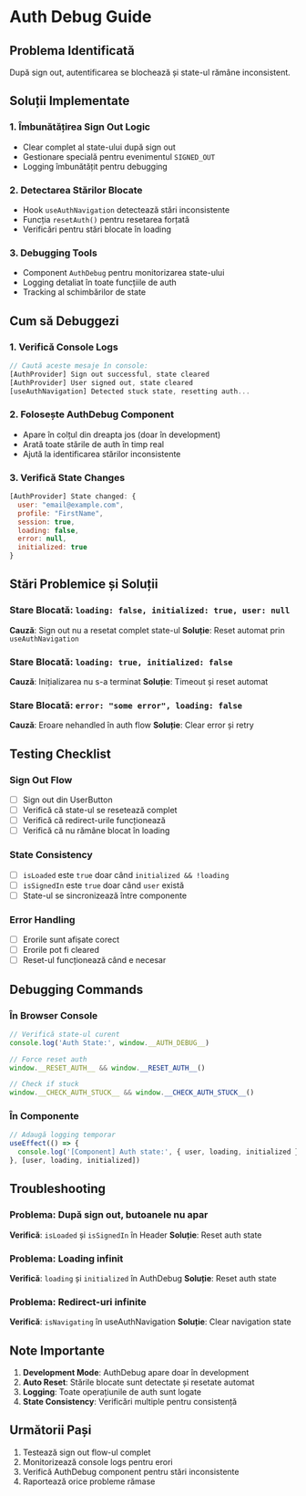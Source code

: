 # Auth Debug Guide

## Problema Identificată

După sign out, autentificarea se blochează și state-ul rămâne inconsistent.

## Soluții Implementate

### 1. Îmbunătățirea Sign Out Logic
- Clear complet al state-ului după sign out
- Gestionare specială pentru evenimentul `SIGNED_OUT`
- Logging îmbunătățit pentru debugging

### 2. Detectarea Stărilor Blocate
- Hook `useAuthNavigation` detectează stări inconsistente
- Funcția `resetAuth()` pentru resetarea forțată
- Verificări pentru stări blocate în loading

### 3. Debugging Tools
- Component `AuthDebug` pentru monitorizarea state-ului
- Logging detaliat în toate funcțiile de auth
- Tracking al schimbărilor de state

## Cum să Debuggezi

### 1. Verifică Console Logs
```javascript
// Caută aceste mesaje în console:
[AuthProvider] Sign out successful, state cleared
[AuthProvider] User signed out, state cleared
[useAuthNavigation] Detected stuck state, resetting auth...
```

### 2. Folosește AuthDebug Component
- Apare în colțul din dreapta jos (doar în development)
- Arată toate stările de auth în timp real
- Ajută la identificarea stărilor inconsistente

### 3. Verifică State Changes
```javascript
[AuthProvider] State changed: {
  user: "email@example.com",
  profile: "FirstName",
  session: true,
  loading: false,
  error: null,
  initialized: true
}
```

## Stări Problemice și Soluții

### Stare Blocată: `loading: false, initialized: true, user: null`
**Cauză**: Sign out nu a resetat complet state-ul
**Soluție**: Reset automat prin `useAuthNavigation`

### Stare Blocată: `loading: true, initialized: false`
**Cauză**: Inițializarea nu s-a terminat
**Soluție**: Timeout și reset automat

### Stare Blocată: `error: "some error", loading: false`
**Cauză**: Eroare nehandled în auth flow
**Soluție**: Clear error și retry

## Testing Checklist

### Sign Out Flow
- [ ] Sign out din UserButton
- [ ] Verifică că state-ul se resetează complet
- [ ] Verifică că redirect-urile funcționează
- [ ] Verifică că nu rămâne blocat în loading

### State Consistency
- [ ] `isLoaded` este `true` doar când `initialized && !loading`
- [ ] `isSignedIn` este `true` doar când `user` există
- [ ] State-ul se sincronizează între componente

### Error Handling
- [ ] Erorile sunt afișate corect
- [ ] Erorile pot fi cleared
- [ ] Reset-ul funcționează când e necesar

## Debugging Commands

### În Browser Console
```javascript
// Verifică state-ul curent
console.log('Auth State:', window.__AUTH_DEBUG__)

// Force reset auth
window.__RESET_AUTH__ && window.__RESET_AUTH__()

// Check if stuck
window.__CHECK_AUTH_STUCK__ && window.__CHECK_AUTH_STUCK__()
```

### În Componente
```javascript
// Adaugă logging temporar
useEffect(() => {
  console.log('[Component] Auth state:', { user, loading, initialized })
}, [user, loading, initialized])
```

## Troubleshooting

### Problema: După sign out, butoanele nu apar
**Verifică**: `isLoaded` și `isSignedIn` în Header
**Soluție**: Reset auth state

### Problema: Loading infinit
**Verifică**: `loading` și `initialized` în AuthDebug
**Soluție**: Reset auth state

### Problema: Redirect-uri infinite
**Verifică**: `isNavigating` în useAuthNavigation
**Soluție**: Clear navigation state

## Note Importante

1. **Development Mode**: AuthDebug apare doar în development
2. **Auto Reset**: Stările blocate sunt detectate și resetate automat
3. **Logging**: Toate operațiunile de auth sunt logate
4. **State Consistency**: Verificări multiple pentru consistență

## Următorii Pași

1. Testează sign out flow-ul complet
2. Monitorizează console logs pentru erori
3. Verifică AuthDebug component pentru stări inconsistente
4. Raportează orice probleme rămase 